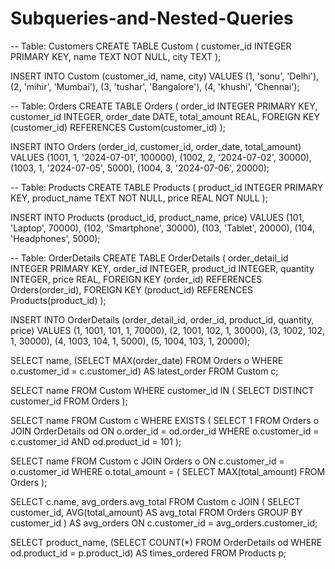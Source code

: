 # Subqueries-and-Nested-Queries

-- Table: Customers
CREATE TABLE Custom (
    customer_id INTEGER PRIMARY KEY,
    name TEXT NOT NULL,
    city TEXT
);

INSERT INTO Custom (customer_id, name, city) VALUES
(1, 'sonu', 'Delhi'),
(2, 'mihir', 'Mumbai'),
(3, 'tushar', 'Bangalore'),
(4, 'khushi', 'Chennai');

-- Table: Orders
CREATE TABLE Orders (
    order_id INTEGER PRIMARY KEY,
    customer_id INTEGER,
    order_date DATE,
    total_amount REAL,
    FOREIGN KEY (customer_id) REFERENCES Custom(customer_id)
);

INSERT INTO Orders (order_id, customer_id, order_date, total_amount) VALUES
(1001, 1, '2024-07-01', 100000),
(1002, 2, '2024-07-02', 30000),
(1003, 1, '2024-07-05', 5000),
(1004, 3, '2024-07-06', 20000);

-- Table: Products
CREATE TABLE Products (
    product_id INTEGER PRIMARY KEY,
    product_name TEXT NOT NULL,
    price REAL NOT NULL
);

INSERT INTO Products (product_id, product_name, price) VALUES
(101, 'Laptop', 70000),
(102, 'Smartphone', 30000),
(103, 'Tablet', 20000),
(104, 'Headphones', 5000);

-- Table: OrderDetails
CREATE TABLE OrderDetails (
    order_detail_id INTEGER PRIMARY KEY,
    order_id INTEGER,
    product_id INTEGER,
    quantity INTEGER,
    price REAL,
    FOREIGN KEY (order_id) REFERENCES Orders(order_id),
    FOREIGN KEY (product_id) REFERENCES Products(product_id)
);

INSERT INTO OrderDetails (order_detail_id, order_id, product_id, quantity, price) VALUES
(1, 1001, 101, 1, 70000),
(2, 1001, 102, 1, 30000),
(3, 1002, 102, 1, 30000),
(4, 1003, 104, 1, 5000),
(5, 1004, 103, 1, 20000);

SELECT 
    name,
    (SELECT MAX(order_date)
     FROM Orders o
     WHERE o.customer_id = c.customer_id) AS latest_order
FROM Custom c;

SELECT name 
FROM Custom 
WHERE customer_id IN (
    SELECT DISTINCT customer_id FROM Orders
);

SELECT name 
FROM Custom c
WHERE EXISTS (
    SELECT 1 
    FROM Orders o 
    JOIN OrderDetails od ON o.order_id = od.order_id
    WHERE o.customer_id = c.customer_id AND od.product_id = 101
);

SELECT name 
FROM Custom c
JOIN Orders o ON c.customer_id = o.customer_id
WHERE o.total_amount = (
    SELECT MAX(total_amount) FROM Orders
);

SELECT 
    c.name, 
    avg_orders.avg_total
FROM Custom c
JOIN (
    SELECT 
        customer_id, 
        AVG(total_amount) AS avg_total
    FROM Orders
    GROUP BY customer_id
) AS avg_orders ON c.customer_id = avg_orders.customer_id;

SELECT 
    product_name,
    (SELECT COUNT(*) 
     FROM OrderDetails od 
     WHERE od.product_id = p.product_id) AS times_ordered
FROM Products p;
